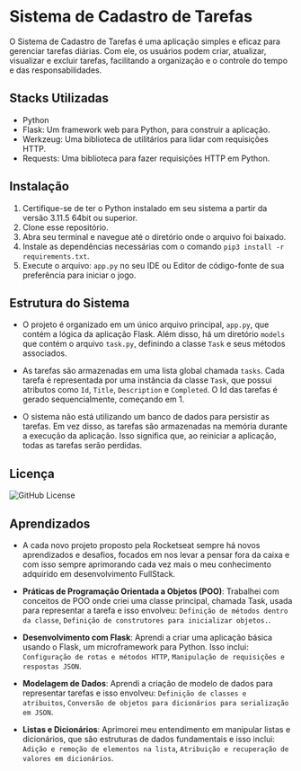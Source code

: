 
# Sistema de Cadastro de Tarefas

O Sistema de Cadastro de Tarefas é uma aplicação simples e eficaz para gerenciar tarefas diárias. Com ele, os usuários podem criar, atualizar, visualizar e excluir tarefas, facilitando a organização e o controle do tempo e das responsabilidades.


## Stacks Utilizadas

- Python
- Flask: Um framework web para Python, para construir a aplicação.
- Werkzeug: Uma biblioteca de utilitários para lidar com requisições HTTP.
- Requests: Uma biblioteca para fazer requisições HTTP em Python. 
 


## Instalação

1. Certifique-se de ter o Python instalado em seu sistema a partir da versão 3.11.5 64bit ou superior.
2. Clone esse repositório.
3. Abra seu terminal e navegue até o diretório onde o arquivo foi baixado.
4. Instale as dependências necessárias com o comando `pip3 install -r requirements.txt`.
5. Execute o arquivo: `app.py` no seu IDE ou Editor de código-fonte de sua preferência para iniciar o jogo.

    
## Estrutura do Sistema

- O projeto é organizado em um único arquivo principal, `app.py`, que contém a lógica da aplicação Flask. Além disso, há um diretório `models` que contém o arquivo `task.py`, definindo a classe `Task` e seus métodos associados.

- As tarefas são armazenadas em uma lista global chamada `tasks`. Cada tarefa é representada por uma instância da classe `Task`, que possui atributos como `Id`, `Title`, `Description` e `Completed`. O Id das tarefas é gerado sequencialmente, começando em  1.

- O sistema não está utilizando um banco de dados para persistir as tarefas. Em vez disso, as tarefas são armazenadas na memória durante a execução da aplicação. Isso significa que, ao reiniciar a aplicação, todas as tarefas serão perdidas.



## Licença

![GitHub License](https://img.shields.io/github/license/wiltonmartinsdev/sistema_de_cadastro_de_tarefas)



## Aprendizados

- A cada novo projeto proposto pela Rocketseat sempre há novos aprendizados e desafios, focados em nos levar a pensar fora da caixa e com isso sempre aprimorando cada vez mais o meu conhecimento adquirido em desenvolvimento FullStack.

- **Práticas de Programação Orientada a Objetos (POO)**: Trabalhei com conceitos de POO onde criei uma classe principal, chamada Task, usada para representar a tarefa e isso envolveu: `Definição de métodos dentro da classe`, `Definição de construtores para inicializar objetos.`.

- **Desenvolvimento com Flask**: Aprendi a criar uma aplicação básica usando o Flask, um microframework para Python. Isso inclui: `Configuração de rotas e métodos HTTP`, `Manipulação de requisições e respostas JSON`. 
    

- **Modelagem de Dados**: Aprendi a criação de modelo de dados para representar tarefas e isso envolveu: `Definição de classes e atribuitos`, `Conversão de objetos para dicionários para serialização em JSON`.

- **Listas e Dicionários**: Aprimorei meu entendimento em manipular listas e dicionários, que são estruturas de dados fundamentais e isso inclui: `Adição e remoção de elementos na lista`, `Atribuição e recuperação de valores em dicionários`.






